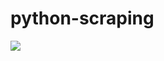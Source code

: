 # python-scraping

![](https://github.com/lbias/python-scraping/blob/master/21_wiki_histories/21_wiki_histories.png)
